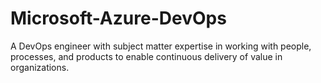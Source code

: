 # Microsoft-Azure-DevOps
A DevOps engineer with subject matter expertise in working with people, processes, and products to enable continuous delivery of value in organizations.
